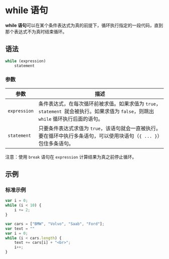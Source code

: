 # while 语句

**while 语句**可以在某个条件表达式为真的前提下，循环执行指定的一段代码，直到那个表达式不为真时结束循环。

## 语法

```javascript
while (expression)
    statement
```

### 参数

| 参数         | 描述                                                         |
| ------------ | ------------------------------------------------------------ |
| `expression` | 条件表达式，在每次循环前被求值。如果求值为 `true`，`statement `就会被执行。如果求值为 `false`，则跳出 `while` 循环执行后面的语句。 |
| `statement`  | 只要条件表达式求值为 `true`，该语句就会一直被执行。要在循环中执行多条语句，可以使用块语句（`{ ... }`）包住多条语句。 |

注意：使用 `break` 语句在 `expression` 计算结果为真之前停止循环。

## 示例

### 标准示例

```javascript
var i = 0;
while (i < 10) {
    i += 2;
}
```

```javascript
var cars = ["BMW", "Volvo", "Saab", "Ford"];
var text = ""
var i = 0;
while (i < cars.length) {
    text += cars[i] + "<br>";
    i++;
}
```

